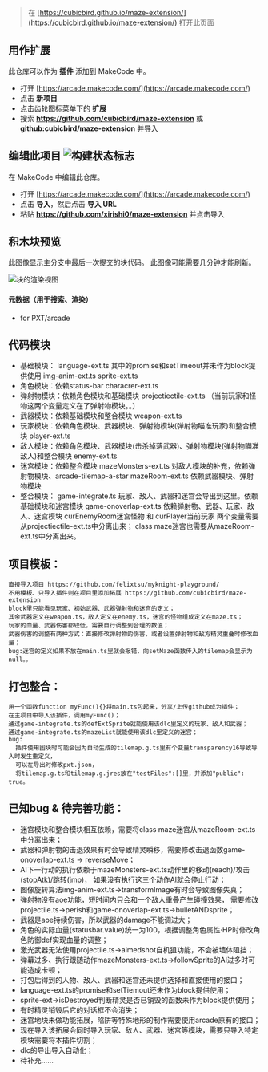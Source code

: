  


> 在 [https://cubicbird.github.io/maze-extension/](https://cubicbird.github.io/maze-extension/) 打开此页面

## 用作扩展

此仓库可以作为 **插件** 添加到 MakeCode 中。

* 打开 [https://arcade.makecode.com/](https://arcade.makecode.com/)
* 点击 **新项目**
* 点击齿轮图标菜单下的 **扩展**
* 搜索 **https://github.com/cubicbird/maze-extension** 或 **github:cubicbird/maze-extension** 并导入

## 编辑此项目 ![构建状态标志](https://github.com/cubicbird/maze-extension/workflows/MakeCode/badge.svg)

在 MakeCode 中编辑此仓库。

* 打开 [https://arcade.makecode.com/](https://arcade.makecode.com/)
* 点击 **导入**，然后点击 **导入 URL**
* 粘贴 **https://github.com/xirishi0/maze-extension** 并点击导入

## 积木块预览

此图像显示主分支中最后一次提交的块代码。
此图像可能需要几分钟才能刷新。

![块的渲染视图](https://github.com/cubicbird/maze-extension/raw/master/.github/makecode/blocks.png)

#### 元数据（用于搜索、渲染）

* for PXT/arcade
<script src="https://makecode.com/gh-pages-embed.js"></script><script>makeCodeRender("{{ site.makecode.home_url }}", "{{ site.github.owner_name }}/{{ site.github.repository_name }}");</script>


## 代码模块
* 基础模块：
    language-ext.ts 其中的promise和setTimeout并未作为block提供使用
    img-anim-ext.ts 
    sprite-ext.ts
* 角色模块：依赖status-bar
    characrer-ext.ts
* 弹射物模块：依赖角色模块和基础模块
    projectiectile-ext.ts
    （当前玩家和怪物这两个变量定义在了弹射物模块。。）
* 武器模块：依赖基础模块和整合模块
    weapon-ext.ts
* 玩家模块：依赖角色模块、武器模块、弹射物模块(弹射物瞄准玩家)和整合模块
    player-ext.ts
* 敌人模块：依赖角色模块、武器模块(击杀掉落武器)、弹射物模块(弹射物瞄准敌人)和整合模块
    enemy-ext.ts
* 迷宫模块：依赖整合模块
    mazeMonsters-ext.ts 对敌人模块的补充，依赖弹射物模块、arcade-tilemap-a-star
    mazeRoom-ext.ts 依赖武器模块、弹射物模块
* 整合模块：
    game-integrate.ts 玩家、敌人、武器和迷宫会导出到这里。依赖基础模块和迷宫模块
    game-onoverlap-ext.ts 依赖弹射物、武器、玩家、敌人、迷宫模块
curEnemyRoom迷宫怪物 和 curPlayer当前玩家 两个变量需要从projectiectile-ext.ts中分离出来；
class maze迷宫也需要从mazeRoom-ext.ts中分离出来。

## 项目模板：
    直接导入项目 https://github.com/felixtsu/myknight-playground/
    不用模板、只导入插件则在项目里添加拓展 https://github.com/cubicbird/maze-extension
    block里只能看见玩家、初始武器、武器弹射物和迷宫的定义；
    其余武器定义在weapon.ts，敌人定义在enemy.ts，迷宫的怪物组成定义在maze.ts；
    玩家的血量、武器伤害都较低，需要自行调整到合理的数值；
    武器伤害的调整有两种方式：直接修改弹射物的伤害，或者设置弹射物和敌方精灵重叠时修改血量；
    bug:迷宫的定义如果不放在main.ts里就会报错，向setMaze函数传入的tilemap会显示为null。。

## 打包整合：
    用一个函数function myFunc(){}将main.ts包起来，分享/上传github成为插件；
    在主项目中导入该插件，调用myFunc()；
    通过game-integrate.ts的defExtSprite就能使用该dlc里定义的玩家、敌人和武器；
    通过game-integrate.ts的mazeList就能使用该dlc里定义的迷宫；
    bug: 
      插件使用图块时可能会因为自动生成的tilemap.g.ts里有个变量transparency16导致导入时发生重定义，
      可以在导出时修改pxt.json，
      将tilemap.g.ts和tilemap.g.jres放在"testFiles":[]里，并添加"public": true。

## 已知bug & 待完善功能：
* 迷宫模块和整合模块相互依赖，需要将class maze迷宫从mazeRoom-ext.ts中分离出来；
* 武器和弹射物的击退效果有时会导致精灵瞬移，需要修改击退函数game-onoverlap-ext.ts -> reverseMove；
* AI下一行动的执行依赖于mazeMonsters-ext.ts动作里的移动(reach)/攻击(stopAtk)/跳转(jmp)，
  如果没有执行这三个动作AI就会停止行动；
* 图像旋转算法img-anim-ext.ts->transformImage有时会导致图像失真；
* 弹射物没有aoe功能，短时间内只会和一个敌人重叠产生碰撞效果，
  需要修改projectile.ts->perish和game-onoverlap-ext.ts->bulletANDsprite；
* 武器是aoe持续伤害，所以武器的damage不能调过大；
* 角色的实际血量(statusbar.value)统一为100，根据调整角色属性·HP时修改角色防御def实现血量的调整；
* 激光武器无法使用projectile.ts->aimedshot自机狙功能，不会被墙体阻挡；
* 弹幕过多、执行跟随动作mazeMonsters-ext.ts->followSprite的AI过多时可能造成卡顿；
* 打包后得到的人物、敌人、武器和迷宫还未提供选择和直接使用的接口；
* language-ext.ts的promise和setTiemout还未作为block提供使用；
* sprite-ext->isDestroyed判断精灵是否已销毁的函数未作为block提供使用；
* 有时精灵销毁后它的对话框不会消失；
* 迷宫地块未做功能拓展，陷阱等特殊地形的制作需要使用arcade原有的接口；
* 现在导入该拓展会同时导入玩家、敌人、武器、迷宫等模块，需要只导入特定模块需要将本插件切割；
* dlc的导出导入自动化；
* 待补充……

